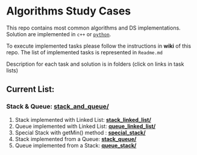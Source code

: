 # Algorithms Study Cases

This repo contains most common algorithms and DS implementations. Solution are implemented in ```c++``` or [```python```](python).

To execute implemented tasks please follow the instructions in **wiki** of this repo. 
The list of implemented tasks is represented in ```Readme.md```

Description for each task and solution is in folders (click on links in task lists)

## Current List:

### Stack & Queue: [stack_and_queue/](c++/stack_and_queue)
    
   1. Stack implemented with Linked List: [**stack_linked_list/**](c++/stack_and_queue/stack_linked_list)
   2. Queue implemented with Linked List: [**queue_linked_list/**](c++/stack_and_queue/queue_linked_list)
   3. Special Stack with getMin() method : [**special_stack/**](c++/stack_and_queue/special_stack)
   4. Stack implemented from a Queue: [**stack_queue/**](c++/stack_and_queue/stack_queue)
   5. Queue implemented from a Stack: [**queue_stack/**](c++/stack_and_queue/queue_stack)


